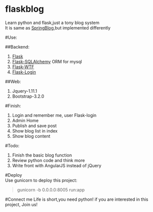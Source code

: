 flaskblog
=========

Learn python and flask,just a tony blog system  
It is same as [SpringBlog](https://github.com/defshine/SpringBlog),but implemented differently    

#Use:  
  
##Backend:
  1. [Flask](http://flask.pocoo.org/)
  2. [Flask-SQLAlchemy](https://pythonhosted.org/Flask-SQLAlchemy/) ORM for mysql  
  3. [Flask-WTF](https://flask-wtf.readthedocs.org/en/latest/)
  4. [Flask-Login](https://flask-login.readthedocs.org/en/latest/)  

##Web:
  1. Jquery-1.11.1
  2. Bootstrap-3.2.0  

#Finish:    
1. Login and remember me, user Flask-login  
2. Admin Home
3. Publish and save post
4. Show blog list in index
5. Show blog content

#Todo:
1. Finish the basic blog function
2. Review python code and think more
3. Write front with AngularJS instead of jQuery  

#Deploy  
Use gunicorn to deploy this project:
  
> gunicorn -b 0.0.0.0:8005 run:app


#Connect me
Life is short,you need python!
if you are interested in this project, Join us!
